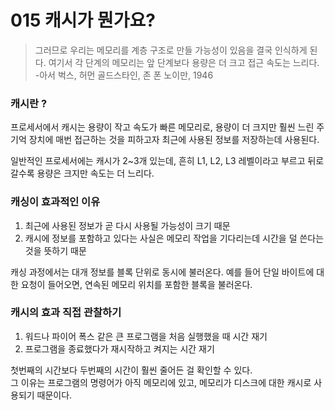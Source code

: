 # 015 캐시가 뭔가요?

> 그러므로 우리는 메모리를 계층 구조로 만들 가능성이 있음을 결국 인식하게 된다. 여기서 각 단계의 메모리는 앞 단계보다 용량은 더 크고 접근 속도는 느리다.<br>
-아서 벅스, 허먼 골드스타인, 존 폰 노이만, 1946

### 캐시란 ?
프로세서에서 캐시는 용량이 작고 속도가 빠른 메모리로, 용량이 더 크지만 훨씬 느린 주 기억 장치에 매번 접근하는 것을 피하고자 최근에 사용된 정보를 저장하는데 사용된다. 

일반적인 프로세서에는 캐시가 2~3개 있는데, 흔히 L1, L2, L3 레벨이라고 부르고 뒤로 갈수록 용량은 크지만 속도는 더 느리다. 

### 캐싱이 효과적인 이유 
1. 최근에 사용된 정보가 곧 다시 사용될 가능성이 크기 때문 
2. 캐시에 정보를 포함하고 있다는 사실은 메모리 작업을 기다리는데 시간을 덜 쓴다는 것을 뜻하기 때문 

캐싱 과정에서는 대개 정보를 블록 단위로 동시에 불러온다. 예를 들어 단일 바이트에 대한 요청이 들어오면, 연속된 메모리 위치를 포함한 블록을 불러온다. 

### 캐시의 효과 직접 관찰하기 
1. 워드나 파이어 폭스 같은 큰 프로그램을 처음 실행했을 때 시간 재기 
2. 프로그램을 종료했다가 재시작하고 켜지는 시간 재기 

첫번째의 시간보다 두번째의 시간이 훨씬 줄어든 걸 확인할 수 있다. <br>
그 이유는 프로그램의 명령어가 아직 메모리에 있고, 메모리가 디스크에 대한 캐시로 사용되기 때문이다. 